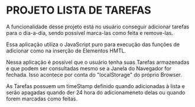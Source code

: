# PROJETO LISTA DE TAREFAS

A funcionalidade desse projeto está no usuário conseguir adicionar tarefas para o dia-a-dia, sendo possível marca-las como feita e remove-las.

Essa aplicação utiliza o JavaScript puro para execução das funções de adicionar como na inserção de Elementos HMTL.

Nessa aplicação é possível que o usuário tenha suas Tarefas armazenadas e que podem ser consultadas mesmo se a Janela do Navegador for fechada. Isso acontece por conta do "localStorage" do próprio Browser.

As Tarefas possuem um timeStamp definido quando adicionadas à lista e serão apagadas quando der 24 hora do adicionameneto delas ou quando forem marcadas como feitas.
